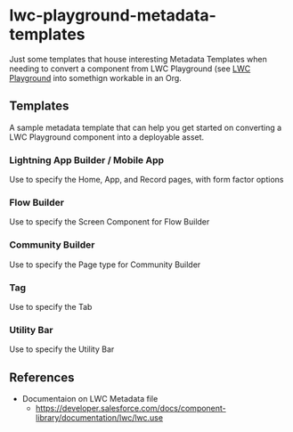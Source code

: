 # lwc-playground-metadata-templates

Just some templates that house interesting Metadata Templates when needing to convert a component from LWC Playground (see [LWC Playground](https://developer.salesforce.com/docs/component-library/tools/playground) into somethign workable in an Org.

## Templates

A sample metadata template that can help you get started on converting a LWC Playground component into a deployable asset.

### Lightning App Builder / Mobile App

Use to specify the Home, App, and Record pages, with form factor options

### Flow Builder

Use to specify the Screen Component for Flow Builder

### Community Builder

Use to specify the Page type for Community Builder

### Tag

Use to specify the Tab

### Utility Bar

Use to specify the Utility Bar

## References

* Documentaion on LWC Metadata file
  * https://developer.salesforce.com/docs/component-library/documentation/lwc/lwc.use